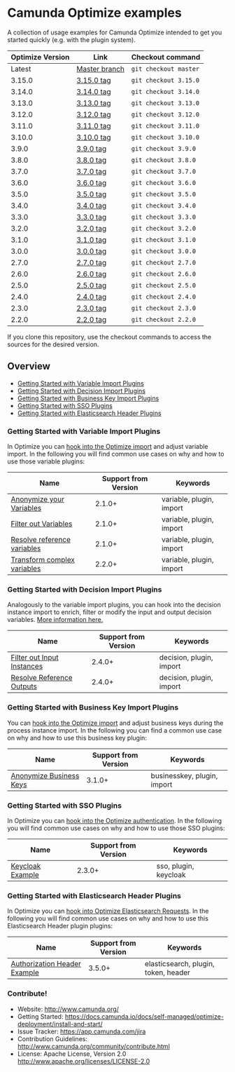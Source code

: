 # Camunda Optimize examples

A collection of usage examples for Camunda Optimize intended to get you started quickly (e.g. with
the plugin system).

| Optimize Version | Link                                                                           | Checkout command     |
|------------------|--------------------------------------------------------------------------------|----------------------|
| Latest           | [Master branch](https://github.com/camunda/camunda-optimize-examples)          | `git checkout master` |
| 3.15.0           | [3.15.0 tag](https://github.com/camunda/camunda-optimize-examples/tree/3.15.0) | `git checkout 3.15.0` |
| 3.14.0           | [3.14.0 tag](https://github.com/camunda/camunda-optimize-examples/tree/3.14.0) | `git checkout 3.14.0` |
| 3.13.0           | [3.13.0 tag](https://github.com/camunda/camunda-optimize-examples/tree/3.13.0) | `git checkout 3.13.0` |
| 3.12.0           | [3.12.0 tag](https://github.com/camunda/camunda-optimize-examples/tree/3.12.0) | `git checkout 3.12.0` |
| 3.11.0           | [3.11.0 tag](https://github.com/camunda/camunda-optimize-examples/tree/3.11.0) | `git checkout 3.11.0` |
| 3.10.0           | [3.10.0 tag](https://github.com/camunda/camunda-optimize-examples/tree/3.10.0) | `git checkout 3.10.0` |
| 3.9.0            | [3.9.0 tag](https://github.com/camunda/camunda-optimize-examples/tree/3.9.0)   | `git checkout 3.9.0` |
| 3.8.0            | [3.8.0 tag](https://github.com/camunda/camunda-optimize-examples/tree/3.8.0)   | `git checkout 3.8.0` |
| 3.7.0            | [3.7.0 tag](https://github.com/camunda/camunda-optimize-examples/tree/3.7.0)   | `git checkout 3.7.0` |
| 3.6.0            | [3.6.0 tag](https://github.com/camunda/camunda-optimize-examples/tree/3.6.0)   | `git checkout 3.6.0` |
| 3.5.0            | [3.5.0 tag](https://github.com/camunda/camunda-optimize-examples/tree/3.5.0)   | `git checkout 3.5.0` |
| 3.4.0            | [3.4.0 tag](https://github.com/camunda/camunda-optimize-examples/tree/3.4.0)   | `git checkout 3.4.0` |
| 3.3.0            | [3.3.0 tag](https://github.com/camunda/camunda-optimize-examples/tree/3.3.0)   | `git checkout 3.3.0` |
| 3.2.0            | [3.2.0 tag](https://github.com/camunda/camunda-optimize-examples/tree/3.2.0)   | `git checkout 3.2.0` |
| 3.1.0            | [3.1.0 tag](https://github.com/camunda/camunda-optimize-examples/tree/3.1.0)   | `git checkout 3.1.0` |
| 3.0.0            | [3.0.0 tag](https://github.com/camunda/camunda-optimize-examples/tree/3.0.0)   | `git checkout 3.0.0` |
| 2.7.0            | [2.7.0 tag](https://github.com/camunda/camunda-optimize-examples/tree/2.7.0)   | `git checkout 2.7.0` |
| 2.6.0            | [2.6.0 tag](https://github.com/camunda/camunda-optimize-examples/tree/2.6.0)   | `git checkout 2.6.0` |
| 2.5.0            | [2.5.0 tag](https://github.com/camunda/camunda-optimize-examples/tree/2.5.0)   | `git checkout 2.5.0` |
| 2.4.0            | [2.4.0 tag](https://github.com/camunda/camunda-optimize-examples/tree/2.4.0)   | `git checkout 2.4.0` |
| 2.3.0            | [2.3.0 tag](https://github.com/camunda/camunda-optimize-examples/tree/2.3.0)   | `git checkout 2.3.0` |
| 2.2.0            | [2.2.0 tag](https://github.com/camunda/camunda-optimize-examples/tree/2.2.0)   | `git checkout 2.2.0` |

If you clone this repository, use the checkout commands to access the sources for the desired
version.

## Overview

- [Getting Started with Variable Import Plugins](#getting-started-with-variable-import-plugins)
- [Getting Started with Decision Import Plugins](#getting-started-with-decision-import-plugins)
- [Getting Started with Business Key Import Plugins](#getting-started-with-business-key-import-plugins)
- [Getting Started with SSO Plugins](#getting-started-with-sso-plugins)
- [Getting Started with Elasticsearch Header Plugins](#getting-started-with-elasticsearch-header-plugins)

### Getting Started with Variable Import Plugins

In Optimize you
can [hook into the Optimize import](https://docs.camunda.io/docs/self-managed/optimize-deployment/plugins/variable-import-plugin/)
and adjust variable import. In the following you will find common use cases on why and how to use
those variable plugins:

| Name                                                                                       | Support from Version | Keywords                 |
|--------------------------------------------------------------------------------------------|----------------------|--------------------------|
| [Anonymize your Variables](plugins/variable-import-plugins/anonymize-variables)            | 2.1.0+               | variable, plugin, import |
| [Filter out Variables](plugins/variable-import-plugins/filter-out-variables)               | 2.1.0+               | variable, plugin, import |
| [Resolve reference variables](plugins/variable-import-plugins/resolve-reference-variables) | 2.1.0+               | variable, plugin, import |
| [Transform complex variables](plugins/variable-import-plugins/transform-complex-variables) | 2.2.0+               | variable, plugin, import |

### Getting Started with Decision Import Plugins

Analogously to the variable import plugins, you can hook into the decision instance import to
enrich, filter or modify the input and output decision
variables. [More information here.](https://docs.camunda.io/docs/self-managed/optimize-deployment/plugins/decision-import-plugin/)

| Name                                                                                   | Support from Version | Keywords                 |
|----------------------------------------------------------------------------------------|----------------------|--------------------------|
| [Filter out Input Instances](plugins/decision-import-plugins/filter-decision-inputs)   | 2.4.0+               | decision, plugin, import |
| [Resolve Reference Outputs](plugins/decision-import-plugins/resolve-reference-outputs) | 2.4.0+               | decision, plugin, import |

### Getting Started with Business Key Import Plugins

You
can [hook into the Optimize import](https://docs.camunda.io/docs/self-managed/optimize-deployment/plugins/businesskey-import-plugin/)
and adjust business keys during the process instance import. In the following you can find a common
use case on why and how to use
this business key plugin:

| Name                                                         | Support from Version | Keywords                    |
|--------------------------------------------------------------|----------------------|-----------------------------|
| [Anonymize Business Keys](plugins/businesskey-import-plugin) | 3.1.0+               | businesskey, plugin, import |

### Getting Started with SSO Plugins

In Optimize you
can [hook into the Optimize authentication](https://docs.camunda.io/docs/self-managed/optimize-deployment/plugins/single-sign-on/).
In the following you will find common use cases on why and how to use
those SSO plugins:

| Name                                              | Support from Version | Keywords              |
|---------------------------------------------------|----------------------|-----------------------|
| [Keycloak Example](optimize-sso-keycloak-example) | 2.3.0+               | sso, plugin, keycloak |

### Getting Started with Elasticsearch Header Plugins

In Optimize you
can [hook into Optimize Elasticsearch Requests](https://docs.camunda.io/docs/self-managed/optimize-deployment/plugins/elasticsearch-header/).
In the following you will find common use cases on why and how to use
this Elasticsearch Header plugin plugins:

| Name                                                                | Support from Version | Keywords                             |
|---------------------------------------------------------------------|----------------------|--------------------------------------|
| [Authorization Header Example](plugins/elasticsearch-header-plugin) | 3.5.0+               | elasticsearch, plugin, token, header |

### Contribute!

- Website: http://www.camunda.org/
- Getting Started: https://docs.camunda.io/docs/self-managed/optimize-deployment/install-and-start/
- Issue Tracker: https://app.camunda.com/jira
- Contribution Guidelines: http://www.camunda.org/community/contribute.html
- License: Apache License, Version 2.0 http://www.apache.org/licenses/LICENSE-2.0
